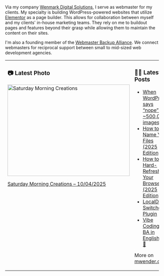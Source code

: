 Via my company [Wenmark Digital Solutions](https://wenmarkdigital.com), I serve as webmaster for my clients. My specialty is building WordPress-powered websites that utilize [Elementor](https://elementor.com/) as a page builder. This allows for collaboration between myself and my clients' in-house marketing teams. They rely on me to buildout pages and features beyond their grasp while allowing them to maintain the content on their sites.

I'm also a founding member of the [Webmaster Backup Alliance](https://webmasterbackupalliance.com/). We connect webmasters for reciprocal support between small to mid-sized web development agencies.

<table><tr><td valign="top" width="50%">

### 📷 Latest Photo
<!-- photo starts -->
<a href="https://photos.mwender.com/post/saturday-morning-creations/"><img src="https://photos.mwender.com/app/uploads/2025/10/img_9140-800x600.jpg" alt="Saturday Morning Creations" width="400" height="300" /></a>
<p><a href="https://photos.mwender.com/post/saturday-morning-creations/">Saturday Morning Creations – 10/04/2025</a></p>
<!-- photo ends -->

</td><td valign="top" width="50%">

### 👨‍💻 Latest Posts
<!-- blog starts -->
- [When WordPress says “nope” to ~500,000 images](https://mwender.com/when-wordpress-says-nope-to-500000-images/)
- [How to Name Your Files (2025 Edition)](https://mwender.com/how-to-name-your-files-2025-edition/)
- [How to Hard-Refresh Your Browser (2025 Edition)](https://mwender.com/how-to-hard-refresh-your-browser-2025-edition/)
- [LocalDev Switcher Plugin](https://mwender.com/localdev-switcher-plugin/)
- [Vibe Coding + BA in English = 💜💯](https://mwender.com/vibe-coding-ba-in-english/)
<!-- blog ends -->

More on [mwender.com](https://mwender.com).

</td></table>
